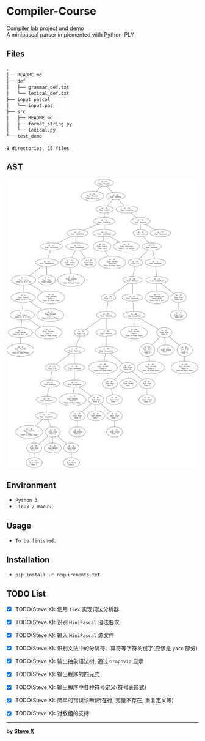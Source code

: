 # Compiler-Course  
Compiler lab project and demo  
A minipascal parser implemented with Python-PLY  

## Files  
```  
.
├── README.md
├── def
│   ├── grammar_def.txt
│   └── lexical_def.txt
├── input_pascal
│   └── input.pas
├── src
│   ├── README.md
│   ├── format_string.py
│   └── lexical.py
└── test_demo

8 directories, 15 files
```  

## AST
![AST Graph Loading Err](src/graph/AST.png)


## Environment
- `Python 3`
- `Linux / macOS`

## Usage  
- `To be finished.`  

## Installation  
- `pip install -r requirements.txt`  

## TODO List

- [x] TODO(Steve X): 使用 `flex` 实现词法分析器
- [x] TODO(Steve X): 识别 `MiniPascal` 语法要求
- [x] TODO(Steve X): 输入 `MiniPascal` 源文件
- [x] TODO(Steve X): 识别文法中的分隔符、算符等字符关键字(应该是 `yacc` 部分)
- [x] TODO(Steve X): 输出抽象语法树, 通过 `Graphviz` 显示
- [x] TODO(Steve X): 输出程序的四元式
- [x] TODO(Steve X): 输出程序中各种符号定义(符号表形式)
- [x] TODO(Steve X): 简单的错误诊断(所在行, 变量不存在, 重复定义等)
- [x] TODO(Steve X): 对数组的支持


---  
**by [Steve X](https://github.com/Steve-Xyh)**  
